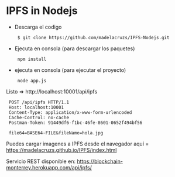 # IPFS in Nodejs

- Descarga el codigo

       $ git clone https://github.com/madelacruzs/IPFS-Nodejs.git
 
 - Ejecuta en consola (para descargar los paquetes)
 
        npm install
 
 - ejecuta en consola (para ejecutar el proyecto)
 
        node app.js
 
 Listo => http://localhost:10001/api/ipfs

     POST /api/ipfs HTTP/1.1
     Host: localhost:10001
     Content-Type: application/x-www-form-urlencoded
     Cache-Control: no-cache
     Postman-Token: 91449df6-f1bc-46fe-8601-0652f494bf56

     file64=BASE64-FILE&fileName=hola.jpg
     
     
Puedes cargar imagenes a IPFS desde el navegador aquí = https://madelacruzs.github.io/IPFS/index.html

Servicio REST disponible en: https://blockchain-monterrey.herokuapp.com/api/ipfs/
 
